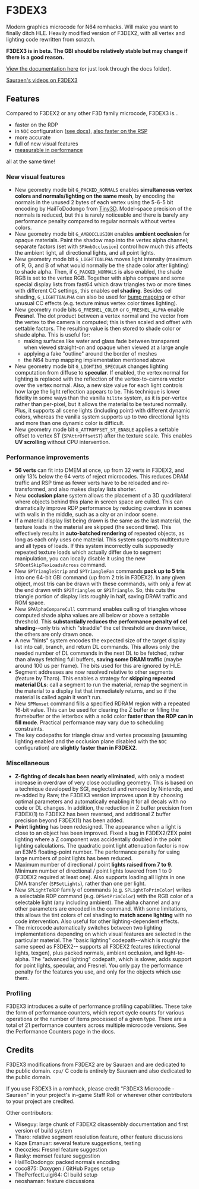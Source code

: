 # F3DEX3

Modern graphics microcode for N64 romhacks. Will make you want to finally ditch
HLE. Heavily modified version of F3DEX2, with all vertex and lighting code
rewritten from scratch.

**F3DEX3 is in beta. The GBI should be relatively stable but may change if there
is a good reason.**

[View the documentation here](https://hackern64.github.io/F3DEX3/) (or just look
through the docs folder).

[Sauraen's videos on F3DEX3](https://www.youtube.com/playlist?list=PLU2OUGtyQi6QswDQOXWIMaYFUcgQ9Psvm)

## Features

Compared to F3DEX2 or any other F3D family microcode, F3DEX3 is...
- faster on the RDP
- in `NOC` configuration ([see docs](https://hackern64.github.io/F3DEX3/configuration.html)), [also faster on the RSP](https://hackern64.github.io/F3DEX3/performance.html)
- more accurate
- full of new visual features
- [measurable in performance](https://hackern64.github.io/F3DEX3/counters.html)

all at the same time!

### New visual features

- New geometry mode bit `G_PACKED_NORMALS` enables **simultaneous vertex colors
  and normals/lighting on the same mesh**, by encoding the normals in the unused
  2 bytes of each vertex using the 5-6-5 bit encoding by HailToDodongo from
  [Tiny3D](https://github.com/HailToDodongo/tiny3d). Model-space precision of
  the normals is reduced, but this is rarely noticeable and there is barely any
  performance penalty compared to regular normals without vertex colors.
- New geometry mode bit `G_AMBOCCLUSION` enables **ambient occlusion** for
  opaque materials. Paint the shadow map into the vertex alpha channel; separate
  factors (set with `SPAmbOcclusion`) control how much this affects the ambient
  light, all directional lights, and all point lights.
- New geometry mode bit `G_LIGHTTOALPHA` moves light intensity (maximum of R, G,
  and B of what would normally be the shade color after lighting) to shade
  alpha. Then, if `G_PACKED_NORMALS` is also enabled, the shade RGB is set to
  the vertex RGB. Together with alpha compare and some special display lists
  from fast64 which draw triangles two or more times with different CC settings,
  this enables **cel shading**. Besides cel shading, `G_LIGHTTOALPHA` can also
  be used for [bump mapping](https://renderu.com/en/spookyiluhablog/post/23631)
  or other unusual CC effects (e.g. texture minus vertex color times lighting).
- New geometry mode bits `G_FRESNEL_COLOR` or `G_FRESNEL_ALPHA` enable
  **Fresnel**. The dot product between a vertex normal and the vector from the
  vertex to the camera is computed; this is then scaled and offset with settable
  factors. The resulting value is then stored to shade color or shade alpha.
  This is useful for:
    - making surfaces like water and glass fade between transparent when viewed
      straight-on and opaque when viewed at a large angle
    - applying a fake "outline" around the border of meshes
    - the N64 bump mapping implementation mentioned above
- New geometry mode bit `G_LIGHTING_SPECULAR` changes lighting computation from
  diffuse to **specular**. If enabled, the vertex normal for lighting is
  replaced with the reflection of the vertex-to-camera vector over the vertex
  normal. Also, a new size value for each light controls how large the light
  reflection appears to be. This technique is lower fidelity in some ways than
  the vanilla `hilite` system, as it is per-vertex rather than per-pixel, but it
  allows the material to be textured normally. Plus, it supports all scene
  lights (including point) with different dynamic colors, whereas the vanilla
  system supports up to two directional lights and more than one dynamic color
  is difficult.
- New geometry mode bit `G_ATTROFFSET_ST_ENABLE` applies a settable offset to
  vertex ST (`SPAttrOffsetST`) after the texture scale. This enables **UV
  scrolling** without CPU intervention.

### Performance improvements

- **56 verts** can fit into DMEM at once, up from 32 verts in F3DEX2, and only
  13% below the 64 verts of reject microcodes. This reduces DRAM traffic and
  RSP time as fewer verts have to be reloaded and re-transformed, and also makes
  display lists shorter.
- New **occlusion plane** system allows the placement of a 3D quadrilateral
  where objects behind this plane in screen space are culled. This can
  dramatically improve RDP performance by reducing overdraw in scenes with walls
  in the middle, such as a city or an indoor scene.
- If a material display list being drawn is the same as the last material, the
  texture loads in the material are skipped (the second time). This effectively
  results in **auto-batched rendering** of repeated objects, as long as each
  only uses one material. This system supports multitexture and all types of
  loads. If this system incorrectly culls supposedly repeated texture loads
  which actually differ due to segment manipulation, you can locally disable it
  using the new `SPDontSkipTexLoadsAcross` command.
- New `SPTriangleStrip` and `SPTriangleFan` commands **pack up to 5 tris** into
  one 64-bit GBI command (up from 2 tris in F3DEX2). In any given object, most
  tris can be drawn with these commands, with only a few at the end drawn with
  `SP2Triangles` or `SP1Triangle`. So, this cuts the triangle portion of display
  lists roughly in half, saving DRAM traffic and ROM space.
- New `SPAlphaCompareCull` command enables culling of triangles whose computed
  shade alpha values are all below or above a settable threshold. This
  **substantially reduces the performance penalty of cel shading**--only tris
  which "straddle" the cel threshold are drawn twice, the others are only drawn
  once.
- A new "hints" system encodes the expected size of the target display list into
  call, branch, and return DL commands. This allows only the needed number of DL
  commands in the next DL to be fetched, rather than always fetching full
  buffers, **saving some DRAM traffic** (maybe around 100 us per frame). The
  bits used for this are ignored by HLE.
- Segment addresses are now resolved relative to other segments (feature by
  Tharo). This enables a strategy for **skipping repeated material DLs**: call
  a segment to run the material, remap the segment in the material to a
  display list that immediately returns, and so if the material is called again
  it won't run.
- New `SPMemset` command fills a specified RDRAM region with a repeated 16-bit
  value. This can be used for clearing the Z buffer or filling the framebuffer
  or the letterbox with a solid color **faster than the RDP can in fill mode**.
  Practical performance may vary due to scheduling constraints.
- The key codepaths for triangle draw and vertex processing (assuming lighting
  enabled and the occlusion plane disabled with the `NOC` configuration) are
  **slightly faster than in F3DEX2**.

### Miscellaneous

- **Z-fighting of decals has been nearly eliminated**, with only a modest
  increase in overdraw of very close occluding geometry. This is based on a
  technique developed by SGI, neglected and removed by Nintendo, and re-added
  by Rare; the F3DEX3 version improves upon it by choosing optimal parameters
  and automatically enabling it for all decals with no code or DL changes. In
  addition, the reduction in Z buffer precision from F3DEX(1) to F3DEX2 has been
  reversed, and additional Z buffer precision beyond F3DEX(1) has been added.
- **Point lighting** has been redesigned. The appearance when a light is close
  to an object has been improved. Fixed a bug in F3DEX2/ZEX point lighting where
  a Z component was accidentally doubled in the point lighting calculations. The
  quadratic point light attenuation factor is now an E3M5 floating-point number.
  The performance penalty for using large numbers of point lights has been
  reduced.
- Maximum number of directional / point **lights raised from 7 to 9**. Minimum
  number of directional / point lights lowered from 1 to 0 (F3DEX2 required at
  least one). Also supports loading all lights in one DMA transfer
  (`SPSetLights`), rather than one per light.
- New `SPLightToRDP` family of commands (e.g. `SPLightToPrimColor`) writes a
  selectable RDP command (e.g. `DPSetPrimColor`) with the RGB color of a
  selectable light (any including ambient). The alpha channel and any other
  parameters are encoded in the command. With some limitations, this allows the
  tint colors of cel shading to **match scene lighting** with no code
  intervention. Also useful for other lighting-dependent effects.
- The microcode automatically switches between two lighting implementations
  depending on which visual features are selected in the particular material.
  The "basic lighting" codepath--which is roughly the same speed as F3DEX2--
  supports all F3DEX2 features (directional lights, texgen), plus packed
  normals, ambient occlusion, and light-to-alpha. The "advanced lighting"
  codepath, which is slower, adds support for point lights, specular, and
  Fresnel. You only pay the performance penalty for the features you use, and
  only for the objects which use them.
  

### Profiling

F3DEX3 introduces a suite of performance profiling capabilities. These take the
form of performance counters, which report cycle counts for various operations
or the number of items processed of a given type. There are a total of 21
performance counters across multiple microcode versions. See the Performance
Counters page in the docs.


## Credits

F3DEX3 modifications from F3DEX2 are by Sauraen and are dedicated to the public
domain. `cpu/` C code is entirely by Sauraen and also dedicated to the public
domain.

If you use F3DEX3 in a romhack, please credit "F3DEX3 Microcode - Sauraen" in
your project's in-game Staff Roll or wherever other contributors to your project
are credited.

Other contributors:
- Wiseguy: large chunk of F3DEX2 disassembly documentation and first version of
  build system
- Tharo: relative segment resolution feature, other feature discussions
- Kaze Emanuar: several feature suggestions, testing
- thecozies: Fresnel feature suggestion
- Rasky: memset feature suggestion
- HailToDodongo: packed normals encoding
- coco875: Doxygen / GitHub Pages setup
- ThePerfectLuigi64: CI build setup
- neoshaman: feature discussions
